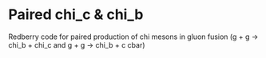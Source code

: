# Paired chi_c & chi_b 
Redberry code for paired production of chi mesons in gluon fusion (g + g -> chi_b + chi_c and g + g -> chi_b + c cbar)
